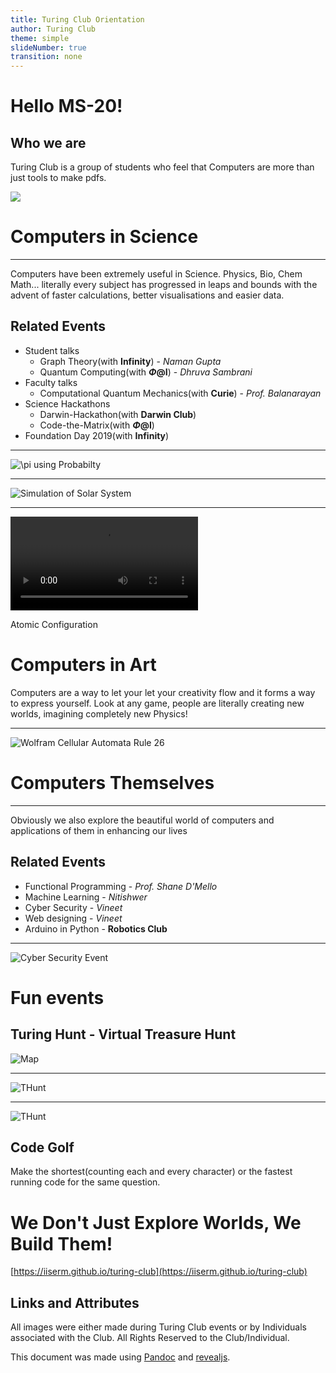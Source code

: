 ```yaml
---
title: Turing Club Orientation
author: Turing Club
theme: simple
slideNumber: true
transition: none
---
```


# Hello MS-20!

## Who we are

Turing Club is a group of students who feel that Computers are more than just tools to make pdfs.

![](dp.jpeg)

# Computers in Science

---

Computers have been extremely useful in Science. Physics, Bio, Chem Math... literally every subject has progressed in leaps and bounds with the advent of faster calculations, better visualisations and easier data.

## Related Events

- Student talks
  - Graph Theory(with **Infinity**) - _Naman Gupta_
  - Quantum Computing(with **$\Phi$@I**) - _Dhruva Sambrani_
- Faculty talks
  - Computational Quantum Mechanics(with **Curie**) - _Prof. Balanarayan_
- Science Hackathons
  - Darwin-Hackathon(with **Darwin Club**)
  - Code-the-Matrix(with **$\Phi$@I**)
- Foundation Day 2019(with **Infinity**)

---

![$\pi$ using Probabilty](probability-pi.gif)

---

![Simulation of Solar System](sol-system.gif)

---

<!--<video src="file.mp4" playbackRate=10 controls autoplay></video>
-->

<link href="https://vjs.zencdn.net/5.10.4/video-js.css" rel="stylesheet">

<video id="my-video" class="video-js" controls preload="auto" data-setup='{"playbackRates": [4, 6] }'>
   <source src="file.mp4" type='video/mp4'>
</video>

<script src="https://vjs.zencdn.net/5.10.4/video.js"></script>

Atomic Configuration

# Computers in Art

Computers are a way to let your let your creativity flow and it forms a way to express yourself. Look at any game, people are literally creating new worlds, imagining completely new Physics!

---

![Wolfram Cellular Automata Rule 26](wrCA.png)

# Computers Themselves

---

Obviously we also explore the beautiful world of computers and applications of them in enhancing our lives

## Related Events

- Functional Programming - _Prof. Shane D'Mello_
- Machine Learning - _Nitishwer_
- Cyber Security - _Vineet_
- Web designing - _Vineet_
- Arduino in Python - **Robotics Club**

---

![Cyber Security Event](event.jpeg)

# Fun events

## Turing Hunt - Virtual Treasure Hunt

![Map](turinghunt/1.jpeg)

---

![THunt](turinghunt/2.jpeg)

---

![THunt](turinghunt/3.jpeg)

## Code Golf

Make the shortest(counting each and every character) or the fastest running code for the same question.

# We Don't Just Explore Worlds, We Build Them!

[https://iiserm.github.io/turing-club](https://iiserm.github.io/turing-club)

## Links and Attributes

All images were either made during Turing Club events or by Individuals associated with the Club. All Rights Reserved to the Club/Individual.

This document was made using [Pandoc](https://pandoc.org) and [revealjs](https://revealjs.com).
